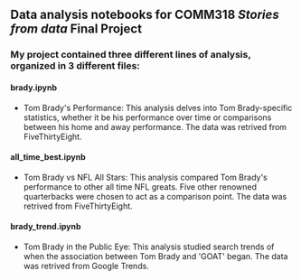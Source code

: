 ## Data analysis notebooks for COMM318 _Stories from data_ Final Project

### My project contained three different lines of analysis, organized in 3 different files:

####  brady.ipynb
* Tom Brady's Performance: This analysis delves into Tom Brady-specific statistics, whether it be his performance over time or comparisons between his home and away performance. The data was retrived from FiveThirtyEight.

#### all_time_best.ipynb
* Tom Brady vs NFL All Stars: This analysis compared Tom Brady's performance to other all time NFL greats. Five other renowned quarterbacks were chosen to act as a comparison  point. The data was retrived from FiveThirtyEight.

####  brady_trend.ipynb
* Tom Brady in the Public Eye: This analysis studied search trends of when the association between Tom Brady and 'GOAT' began. The data was retrived from Google Trends.


